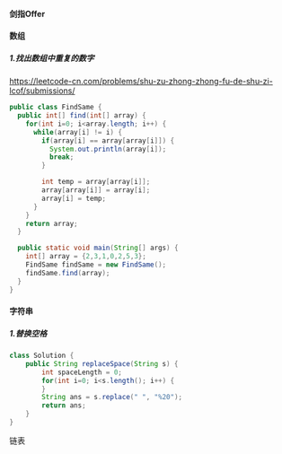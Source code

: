 #### 剑指Offer

#### 数组

##### 1.找出数组中重复的数字

https://leetcode-cn.com/problems/shu-zu-zhong-zhong-fu-de-shu-zi-lcof/submissions/

```java
public class FindSame {
  public int[] find(int[] array) {
    for(int i=0; i<array.length; i++) {
      while(array[i] != i) {
        if(array[i] == array[array[i]]) {
          System.out.println(array[i]);
          break;
        }

        int temp = array[array[i]];
        array[array[i]] = array[i];
        array[i] = temp;
      }
    }
    return array;
  }

  public static void main(String[] args) {
    int[] array = {2,3,1,0,2,5,3};
    FindSame findSame = new FindSame();
    findSame.find(array);
  }
}
```

#### 字符串

##### 1.替换空格

```java
class Solution {
    public String replaceSpace(String s) {
        int spaceLength = 0;
        for(int i=0; i<s.length(); i++) {
        }
        String ans = s.replace(" ", "%20");
        return ans;
    }
}
```

链表


